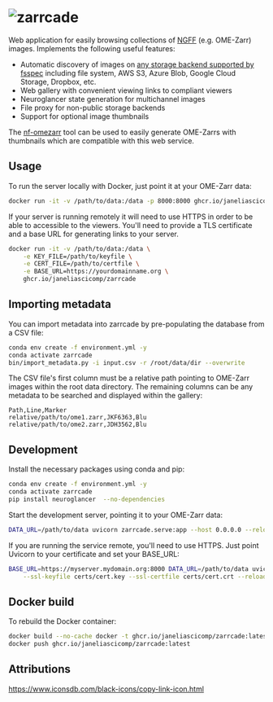 # ![zarrcade](https://github.com/JaneliaSciComp/zarrcade/assets/607324/d6fbcab2-9a1d-482d-91b6-7d06a65189e9)

Web application for easily browsing collections of [NGFF](https://github.com/ome/ngff) (e.g. OME-Zarr) images. Implements the following useful features:

* Automatic discovery of images on [any storage backend supported by fsspec](https://filesystem-spec.readthedocs.io/en/latest/api.html#other-known-implementations) including file system, AWS S3, Azure Blob, Google Cloud Storage, Dropbox, etc.
* Web gallery with convenient viewing links to compliant viewers
* Neuroglancer state generation for multichannel images
* File proxy for non-public storage backends
* Support for optional image thumbnails

The [nf-omezarr](https://github.com/JaneliaSciComp/nf-omezarr) tool can be used to easily generate OME-Zarrs with thumbnails which are compatible with this web service.

## Usage

To run the server locally with Docker, just point it at your OME-Zarr data:

```bash
docker run -it -v /path/to/data:/data -p 8000:8000 ghcr.io/janeliascicomp/zarrcade
```

If your server is running remotely it will need to use HTTPS in order to be able to accessible to the viewers. You'll need to provide a TLS certificate and a base URL for generating links to your server. 

```bash
docker run -it -v /path/to/data:/data \
    -e KEY_FILE=/path/to/keyfile \
    -e CERT_FILE=/path/to/certfile \
    -e BASE_URL=https://yourdomainname.org \
    ghcr.io/janeliascicomp/zarrcade
```
## Importing metadata

You can import metadata into zarrcade by pre-populating the database from a CSV file:

```bash
conda env create -f environment.yml -y
conda activate zarrcade
bin/import_metadata.py -i input.csv -r /root/data/dir --overwrite
```

The CSV file's first column must be a relative path pointing to OME-Zarr images within the root data directory. The remaining columns can be any metadata to be searched and displayed within the gallery:

```csv
Path,Line,Marker
relative/path/to/ome1.zarr,JKF6363,Blu
relative/path/to/ome2.zarr,JDH3562,Blu
```

## Development

Install the necessary packages using conda and pip:

```bash
conda env create -f environment.yml -y
conda activate zarrcade
pip install neuroglancer  --no-dependencies
```

Start the development server, pointing it to your OME-Zarr data:

```bash
DATA_URL=/path/to/data uvicorn zarrcade.serve:app --host 0.0.0.0 --reload
```

If you are running the service remote, you'll need to use HTTPS. Just point Uvicorn to your certificate and set your BASE_URL:

```bash
BASE_URL=https://myserver.mydomain.org:8000 DATA_URL=/path/to/data uvicorn zarrcade.serve:app --host 0.0.0.0 \
    --ssl-keyfile certs/cert.key --ssl-certfile certs/cert.crt --reload 
```

## Docker build

To rebuild the Docker container:

```bash
docker build --no-cache docker -t ghcr.io/janeliascicomp/zarrcade:latest
docker push ghcr.io/janeliascicomp/zarrcade:latest
```

## Attributions

<https://www.iconsdb.com/black-icons/copy-link-icon.html>
